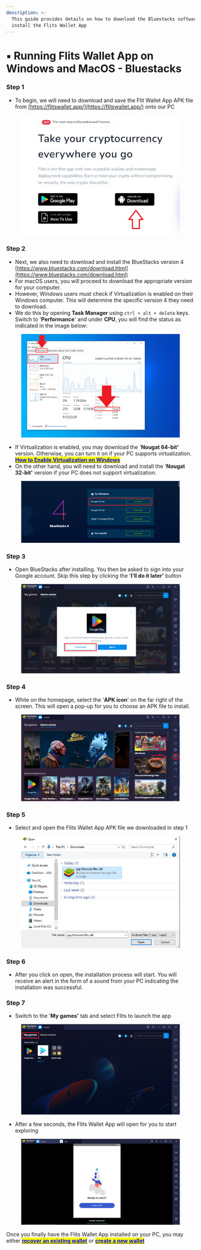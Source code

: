 ```yaml
---
description: >-
  This guide provides details on how to download the Bluestacks software and
  install the Flits Wallet App
---
```


# ▪ Running Flits Wallet App on Windows and MacOS - Bluestacks

### Step 1

* To begin, we will need to download and save the Flit Wallet App APK file from [https://flitswallet.app/](https://flitswallet.app/) onto our PC&#x20;

<figure><img src="../../.gitbook/assets/0 bs.PNG" alt=""><figcaption></figcaption></figure>

### Step 2

* Next, we also need to download and install the BlueStacks version 4 [https://www.bluestacks.com/download.html](https://www.bluestacks.com/download.html)
* For macOS users, you will proceed to download the appropriate version for your computer.
* However,  Windows users must check if Virtualization is enabled on their Windows computer. This will determine the specific version 4 they need to download.&#x20;
* We do this by opening **Task Manager** using `ctrl + alt + delete` keys. Switch to '**Performance**' and under **CPU**, you will find the status as indicated in the image below:

<figure><img src="../../.gitbook/assets/image.png" alt=""><figcaption></figcaption></figure>

* If Virtualization is enabled, you may download the '**Nougat 64-bit'** version. Otherwise, you can turn it on if your PC supports virtualization. [<mark style="color:blue;">**How to Enable Virtualization on Windows**</mark> ](https://support.bluestacks.com/hc/articles/360058102252?locale=en-us)
* On the other hand, you will need to download and install the '**Nougat 32-bit'** version if your PC does not support virtualization.

<figure><img src="../../.gitbook/assets/0.1 bs.PNG" alt=""><figcaption></figcaption></figure>

### Step 3

* Open BlueStacks after installing. You then be asked to sign into your Google account. Skip this step by clicking the '**I'll do it later'** button

<figure><img src="../../.gitbook/assets/1 bs.PNG" alt=""><figcaption></figcaption></figure>

### Step 4

* While on the homepage, select the '**APK icon**' on the far right of the screen. This will open a pop-up for you to choose an APK file to install.

<figure><img src="../../.gitbook/assets/2 bs.PNG" alt=""><figcaption></figcaption></figure>

### Step 5

* Select and open the Flits Wallet App APK file we downloaded in step 1

<figure><img src="../../.gitbook/assets/3 bs.PNG" alt=""><figcaption></figcaption></figure>

### Step 6

* After you click on open, the installation process will start. You will receive an alert in the form of a sound from your PC indicating the installation was successful.

### Step 7

* Switch to the '**My games'** tab and select Flits to launch the app

<figure><img src="../../.gitbook/assets/4 bs.PNG" alt=""><figcaption></figcaption></figure>

* After a few seconds, the Flits Wallet App will open for you to start exploring

<figure><img src="../../.gitbook/assets/5 bs.PNG" alt=""><figcaption></figcaption></figure>

Once you finally have the Flits Wallet App installed on your PC, you may either [<mark style="color:blue;">**recover an existing wallet**</mark>](how-to-recover-an-old-wallet-using-the-seed-phrase.md) or [<mark style="color:blue;">**create a new wallet**</mark>](getting-started-with-flits-wallet-app.md)
